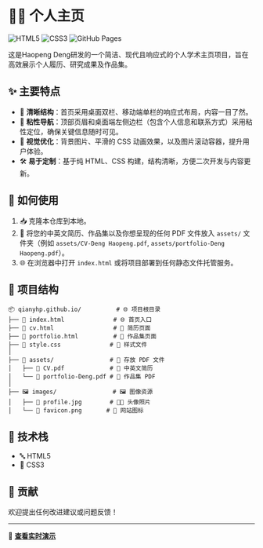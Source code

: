 # 🧑‍🎓 个人主页

![HTML5](https://img.shields.io/badge/HTML5-%23E34F26.svg?style=flat&logo=html5&logoColor=white)
![CSS3](https://img.shields.io/badge/CSS3-%231572B6.svg?style=flat&logo=css3&logoColor=white)
![GitHub Pages](https://img.shields.io/badge/Deployed-GitHub%20Pages-blue?logo=github)

这是Haopeng Deng研发的一个简洁、现代且响应式的个人学术主页项目，旨在高效展示个人履历、研究成果及作品集。

## ✨ 主要特点

- 🧱 **清晰结构**：首页采用桌面双栏、移动端单栏的响应式布局，内容一目了然。  
- 📌 **粘性导航**：顶部页眉和桌面端左侧边栏（包含个人信息和联系方式）采用粘性定位，确保关键信息随时可见。  
- 🎨 **视觉优化**：背景图片、平滑的 CSS 动画效果，以及图片滚动容器，提升用户体验。  
- 🛠️ **易于定制**：基于纯 HTML、CSS 构建，结构清晰，方便二次开发与内容更新。

## 🚀 如何使用

1. 📥 克隆本仓库到本地。  
2. 📄 将您的中英文简历、作品集以及你想呈现的任何 PDF 文件放入 `assets/` 文件夹（例如 `assets/CV-Deng Haopeng.pdf`, `assets/portfolio-Deng Haopeng.pdf`）。  
3. 🌐 在浏览器中打开 `index.html` 或将项目部署到任何静态文件托管服务。

## 📁 项目结构

```
📦 qianyhp.github.io/          # 🌐 项目根目录
├── 📄 index.html              # 🌐 首页入口
├── 📄 cv.html                 # 🧾 简历页面
├── 📄 portfolio.html          # 🎨 作品集页面
├── 🎨 style.css              # 💅 样式文件
│
├── 📁 assets/                # 📎 存放 PDF 文件
│   ├── 📄 CV.pdf             # 📃 中英文简历
│   └── 📄 portfolio-Deng.pdf # 📘 作品集 PDF
│
├── 🖼️ images/                # 🖼️ 图像资源
│   ├── 👤 profile.jpg        # 🧑‍💼 头像照片
│   └── 🌟 favicon.png       # 🔖 网站图标
```

## 🧰 技术栈

- 🔤 HTML5  
- 🎨 CSS3  

## 🤝 贡献

欢迎提出任何改进建议或问题反馈！

---

📎 **[查看实时演示](https://qianyhp.github.io/)**  

